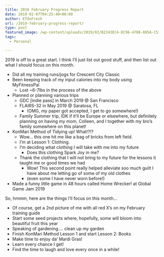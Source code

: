 ```yaml
---
title: 2019 February Progress Report
date: 2019-02-07T04:25:40+00:00
author: ETdoFresh
url: /2019-february-progress-report/
type: post
featured_image: /wp-content/uploads/2019/02/B2243EC4-DC96-4788-885A-C51F55AF2712-e1549512202633-1200x1143.jpeg
tags:
  - Personal

---
```

 

2019 is off to a great start. I think I&#8217;ll just list out good stuff, and then list out what I should focus on this month.

  * Did all my training runs/jogs for Crescent City Classic
  * Been keeping track of my input calories into my body using MyFitnessPal
      * Lost ~6-7lbs in the process of the above
  * Planned or planning various trips
      * GDC [indie pass] in March 2019 @ San Francisco
      * FLAIRS-32 in May 2019 @ Saratosa, FL
          * (OMG, my paper got accepted, I get to go somewhere!)
      * Family Summer trip, IDK if it&#8217;ll be Europe or elsewhere, but definitely planning on having my mom, Colleen, and I together with my bro&#8217;s family somewhere on this planet!
  * KonMari Method of Tidying up! What!?!?
      * Wow&#8230; this one hit me like a bag of bricks from left field.
      * I&#8217;m at Lesson 1: Clothing.
      * I&#8217;m deciding what clothing I will take with me into my future
          * Does this clothing Spark Joy in me?
      * Thank the clothing that I will not bring to my future for the lessons it taught me or good times we had
          * Wow! This second point really helped alleviate soo much guilt I have about me letting go of some of my old clothes 
          * (even some I have never worn before!)
  * Made a funny little game in 48 hours called Home Wrecker! at Global Game Jam 2019

So, hmmm, here are the things I&#8217;ll focus on this month&#8230;

  * Of course, get a 2nd picture of me with all red X&#8217;s on my February training guide
  * Start some seed projects where, hopefully, some will bloom into beautiful fruit this year
  * Speaking of gardening&#8230;. clean up my garden
  * Finish KonMari Method Lesson 1 and start Lesson 2: Books
  * Make time to enjoy da&#8217; Mardi Gras!
  * Learn every chance I get!
  * Find the time to laugh and love every once in a while!